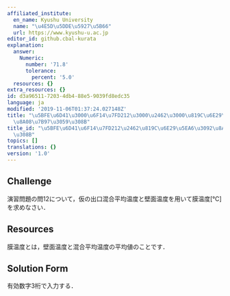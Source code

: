 ```yaml
---
affiliated_institute:
  en_name: Kyushu University
  name: "\u4E5D\u5DDE\u5927\u5B66"
  url: https://www.kyushu-u.ac.jp
editor_id: github.cbal-kurata
explanation:
  answer:
    Numeric:
      number: '71.8'
      tolerance:
        percent: '5.0'
  resources: {}
extra_resources: {}
id: d3a96511-7203-4db4-88e5-9039fd8edc35
language: ja
modified: '2019-11-06T01:37:24.027148Z'
title: "\u5BFE\u6D41\u3000\u6F14\u7FD212\u3000\u2462\u3000\u819C\u6E29\u5EA6\u3092\
  \u8A08\u7B97\u3059\u308B"
title_id: "\u5BFE\u6D41\u6F14\u7FD212\u2462\u819C\u6E29\u5EA6\u3092\u8A08\u7B97\u3059\
  \u308B"
topics: []
translations: {}
version: '1.0'
---
```


## Challenge
演習問題の問12について，仮の出口混合平均温度と壁面温度を用いて膜温度[℃]を求めなさい．

## Resources
膜温度とは，壁面温度と混合平均温度の平均値のことです．

## Solution Form
有効数字3桁で入力する．



